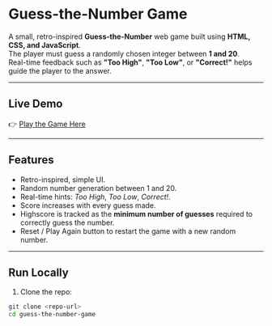 # Guess-the-Number Game

A small, retro-inspired **Guess-the-Number** web game built using **HTML, CSS, and JavaScript**.  
The player must guess a randomly chosen integer between **1 and 20**.  
Real-time feedback such as **"Too High"**, **"Too Low"**, or **"Correct!"** helps guide the player to the answer.

---

## Live Demo

👉 [Play the Game Here](https://guess-the-number-game-ten-green.vercel.app/)

---

## Features

- Retro-inspired, simple UI.
- Random number generation between 1 and 20.
- Real-time hints: *Too High*, *Too Low*, *Correct!*.
- Score increases with every guess made.
- Highscore is tracked as the **minimum number of guesses** required to correctly guess the number.
- Reset / Play Again button to restart the game with a new random number.

---

## Run Locally

1. Clone the repo:

```bash
git clone <repo-url>
cd guess-the-number-game